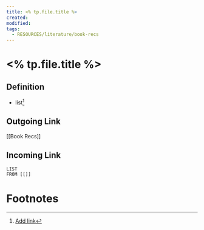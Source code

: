 ```yaml
---
title: <% tp.file.title %>
created: 
modified: 
tags:
  - RESOURCES/literature/book-recs
---
```

# <% tp.file.title %>
## Definition
- list[^1]
## Outgoing Link
[[Book Recs]]
## Incoming Link
```dataview
LIST
FROM [[]]
```
# Footnotes
[^1]: [Add link]()